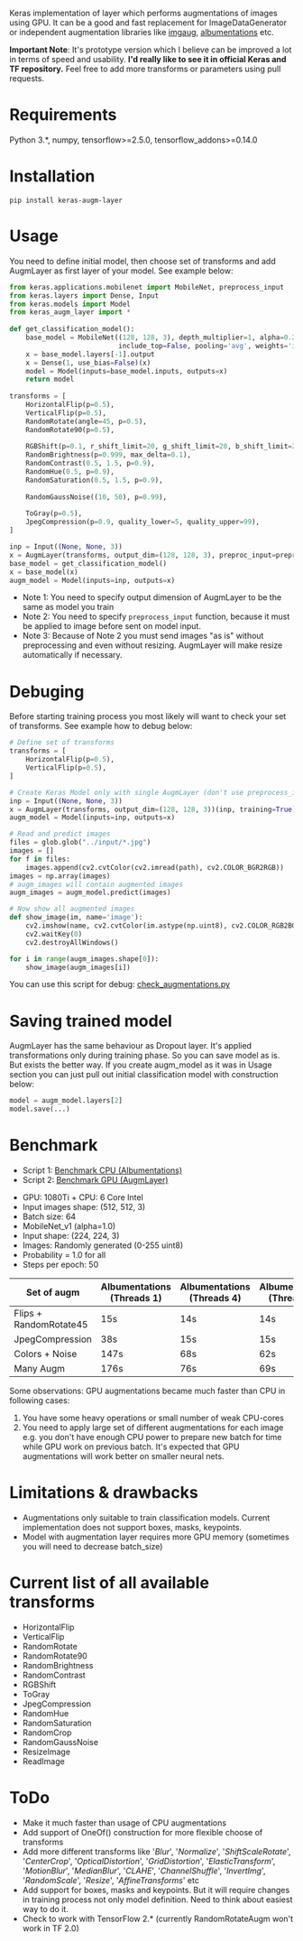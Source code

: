 Keras implementation of layer which performs augmentations of images using GPU. It can be a good and fast replacement for ImageDataGenerator or independent augmentation libraries like [imgaug](https://github.com/aleju/imgaug), [albumentations](https://github.com/albu/albumentations) etc. 

**Important Note**: It's prototype version which I believe can be improved a lot in terms of speed and usability. **I'd really like to see it in official Keras and TF repository.** Feel free to add more transforms or parameters using pull requests.

# Requirements

Python 3.\*, numpy, tensorflow>=2.5.0, tensorflow_addons>=0.14.0

# Installation

`pip install keras-augm-layer`

# Usage

You need to define initial model, then choose set of transforms and add AugmLayer as first layer of your model. See example below:

```python
from keras.applications.mobilenet import MobileNet, preprocess_input
from keras.layers import Dense, Input
from keras.models import Model
from keras_augm_layer import *
    
def get_classification_model():
    base_model = MobileNet((128, 128, 3), depth_multiplier=1, alpha=0.25,
                           include_top=False, pooling='avg', weights='imagenet')
    x = base_model.layers[-1].output
    x = Dense(1, use_bias=False)(x)
    model = Model(inputs=base_model.inputs, outputs=x)
    return model
    
transforms = [
    HorizontalFlip(p=0.5),
    VerticalFlip(p=0.5),
    RandomRotate(angle=45, p=0.5),
    RandomRotate90(p=0.5),
    
    RGBShift(p=0.1, r_shift_limit=20, g_shift_limit=20, b_shift_limit=20),
    RandomBrightness(p=0.999, max_delta=0.1),
    RandomContrast(0.5, 1.5, p=0.9),
    RandomHue(0.5, p=0.9),
    RandomSaturation(0.5, 1.5, p=0.9),
    
    RandomGaussNoise((10, 50), p=0.99),
    
    ToGray(p=0.5),
    JpegCompression(p=0.9, quality_lower=5, quality_upper=99),
]

inp = Input((None, None, 3))
x = AugmLayer(transforms, output_dim=(128, 128, 3), preproc_input=preprocess_input)(inp)
base_model = get_classification_model()
x = base_model(x)
augm_model = Model(inputs=inp, outputs=x)
```

* Note 1: You need to specify output dimension of AugmLayer to be the same as model you train
* Note 2: You need to specify ```preprocess_input``` function, because it must be applied to image before sent on model input.
* Note 3: Because of Note 2 you must send images "as is" without preprocessing and even without resizing. AugmLayer will make resize automatically if necessary.  

# Debuging

Before starting training process you most likely will want to check your set of transforms. See example how to debug below:
 
```python
# Define set of transforms
transforms = [
    HorizontalFlip(p=0.5),
    VerticalFlip(p=0.5),
]

# Create Keras Model only with single AugmLayer (don't use preprocess_input and specify training=True)
inp = Input((None, None, 3))
x = AugmLayer(transforms, output_dim=(128, 128, 3))(inp, training=True)
augm_model = Model(inputs=inp, outputs=x)

# Read and predict images
files = glob.glob("../input/*.jpg")
images = []
for f in files:
    images.append(cv2.cvtColor(cv2.imread(path), cv2.COLOR_BGR2RGB))
images = np.array(images)
# augm_images will contain augmented images
augm_images = augm_model.predict(images)

# Now show all augmented images
def show_image(im, name='image'):
    cv2.imshow(name, cv2.cvtColor(im.astype(np.uint8), cv2.COLOR_RGB2BGR))
    cv2.waitKey(0)
    cv2.destroyAllWindows()

for i in range(augm_images.shape[0]):
    show_image(augm_images[i])
```

You can use this script for debug: [check_augmentations.py](https://github.com/ZFTurbo/Keras-augmentation-layer/blob/master/check_augmentations.py)

# Saving trained model

AugmLayer has the same behaviour as Dropout layer. It's applied transformations only during training phase. So you can save model as is. 
But exists the better way. If you create augm_model as it was in Usage section you can just pull out initial classification model with 
construction below:
  
```python
model = augm_model.layers[2]
model.save(...)
```

# Benchmark

- Script 1: [Benchmark CPU (Albumentations)](https://github.com/ZFTurbo/Keras-augmentation-layer/blob/master/benchmarks/benchmark_cpu_albumentations.py)
- Script 2: [Benchmark GPU (AugmLayer)](https://github.com/ZFTurbo/Keras-augmentation-layer/blob/master/benchmarks/benchmark_gpu_augm.py)

* GPU: 1080Ti + CPU: 6 Core Intel
* Input images shape: (512, 512, 3)
* Batch size: 64
* MobileNet_v1 (alpha=1.0)
* Input shape: (224, 224, 3)
* Images: Randomly generated (0-255 uint8)
* Probability = 1.0 for all
* Steps per epoch: 50

| Set of augm   | Albumentations (Threads 1) | Albumentations (Threads 4) | Albumentations (Threads 6) | AugmLayer |
|---------------|----------------------------|----------------------------|----------------------------|-----------|
| Flips + RandomRotate45 | 15s | 14s | 14s | 19s |
| JpegCompression | 38s | 15s | 15s | 21s |
| Colors + Noise | 147s | 68s | 62s | 32s |
| Many Augm | 176s | 76s | 69s | 41s |

Some observations: GPU augmentations became much faster than CPU in following cases:
1) You have some heavy operations or small number of weak CPU-cores
2) You need to apply large set of different augmentations for each image
e.g. you don't have enough CPU power to prepare new batch for time while GPU work on previous batch. 
It's expected that GPU augmentations will work better on smaller neural nets.  

# Limitations & drawbacks 

* Augmentations only suitable to train classification models. Current implementation does not support boxes, masks, keypoints.
* Model with augmentation layer requires more GPU memory (sometimes you will need to decrease batch_size)

# Current list of all available transforms

* HorizontalFlip
* VerticalFlip
* RandomRotate
* RandomRotate90
* RandomBrightness
* RandomContrast
* RGBShift
* ToGray
* JpegCompression
* RandomHue
* RandomSaturation
* RandomCrop
* RandomGaussNoise
* ResizeImage
* ReadImage

# ToDo

* Make it much faster than usage of CPU augmentations
* Add support of OneOf() construction for more flexible choose of transforms
* Add more different transforms like '_Blur_', '_Normalize_', '_ShiftScaleRotate_', '_CenterCrop_', '_OpticalDistortion_', 
'_GridDistortion_', '_ElasticTransform_', '_MotionBlur_', '_MedianBlur_', '_CLAHE_', '_ChannelShuffle_', '_InvertImg_', '_RandomScale_', 
'_Resize_', '_AffineTransforms_' etc
* Add support for boxes, masks and keypoints. But it will require changes in training process not only model definition. Need to think about easiest way to do it.
* Check to work with TensorFlow 2.* (currently RandomRotateAugm won't work in TF 2.0) 
